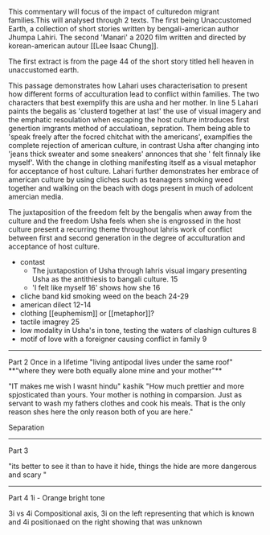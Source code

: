 This commentary will focus of the impact of culturedon migrant families.This will analysed through 2 texts. The first being Unaccustomed Earth, a collection of short stories written by bengali-american author 	Jhumpa Lahiri. The second 'Manari' a 2020 film written and directed by korean-american autour [[Lee Isaac Chung]]. 

The first extract is from the page 44 of the short story titled hell heaven in unaccustomed earth. 

This passage demonstrates how Lahari uses characterisation to present how different forms of acculturation lead to conflict within families. The two characters that best exemplify this are usha and her mother. In line 5 Lahari paints the begalis as 'clusterd together at last' the use of visual imagery and the emphatic resoulation when escaping the host culture introduces first genertion imgrants method of acculatioan, sepration. Them being able to 'speak freely after the focred chitchat with the americans', examplfies the complete rejection of american culture, in contrast Usha after changing into 'jeans thick sweater and some sneakers' annonces that she ' felt finnaly like myself'. With the change in clothing manifesting itself as a visual metaphor for acceptance of host culture. Lahari further demonstrates her embrace of american culture by using cliches such as teanagers smoking weed together and walking on the beach with dogs present in much of adolcent amercian media. 

The juxtaposition of the freedom felt by the bengalis when away from the culture and the freedom Usha feels when she is engrossed in the host culture present a recurring theme throughout lahris work of conflict between first and second generation in the degree of acculturation and acceptance of host culture. 


- contast
	- The juxtapostion of Usha through lahris visual imgary presenting Usha as the antithiesis to bangali culture.  15
	- 'I felt like myself 16' shows how she 16
- cliche band kid smoking weed on the beach  24-29
- american dilect 12-14
- clothing [[euphemism]] or [[metaphor]]? 
- tactile imagrey 25
- low modality in Usha's in tone, testing the waters of clashign cultures  8
- motif of love with a foreigner causing conflict in family 9

<hr>
Part 2 
Once in a lifetime 
	"living antipodal lives under the same roof"
**“where they were both equally alone mine and your mother"**

"IT makes me wish I wasnt hindu" kashik 
"How much prettier and more spjosticated than yours. Your mother is nothing in comparsion. Just as servant to wash my fathers clothes and cook his meals. That is the only reason shes here the only reason both of you are here."

Separation 

<hr>
Part 3

"its better to see it than to have it hide, things the hide are more dangerous and scary "
<hr>
Part 4 
1i - Orange bright tone 


3i vs 4i 
Compositional axis, 3i on the left representing that which is known and 4i positionaed on the right showing that was unknown

